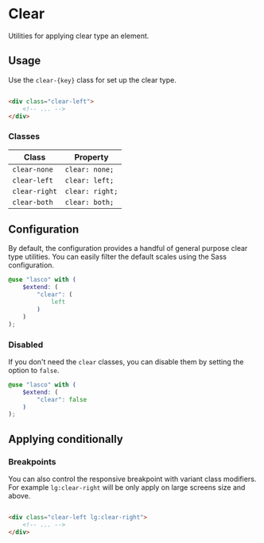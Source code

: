 # Clear

Utilities for applying clear type an element.

## Usage

Use the `clear-{key}` class for set up the clear type.

```html

<div class="clear-left">
    <!-- ... -->
</div>
```

### Classes

| Class         | Property        |
|---------------|-----------------|
| `clear-none`  | `clear: none;`  |
| `clear-left`  | `clear: left;`  |
| `clear-right` | `clear: right;` |
| `clear-both`  | `clear: both;`  |

## Configuration

By default, the configuration provides a handful of general purpose clear type utilities. You can easily filter the
default scales using the Sass configuration.

```scss
@use "lasco" with (
    $extend: (
        "clear": (
            left
        )
    )
);
```

### Disabled

If you don't need the `clear` classes, you can disable them by setting the option to `false`.

```scss
@use "lasco" with (
    $extend: (
        "clear": false
    )
);
```

## Applying conditionally

### Breakpoints

You can also control the responsive breakpoint with variant class modifiers. For example `lg:clear-right` will be only
apply on large screens size and above.

```html

<div class="clear-left lg:clear-right">
    <!-- ... -->
</div>
```
